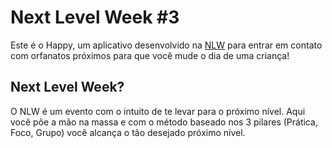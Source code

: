 # Next Level Week #3

Este é o Happy, um aplicativo desenvolvido na [NLW](https://nextlevelweek.com) para entrar em contato com orfanatos próximos para que você mude o dia de uma criança! 

## Next Level Week?
O NLW é um evento com o intuito de te levar para o próximo nível. Aqui você põe a mão na massa e com o método baseado nos 3 pilares (Prática, Foco, Grupo) você alcança o tão desejado próximo nível.
